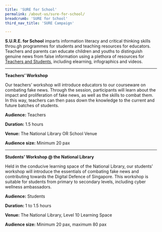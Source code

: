 ```yaml
---
title: 'SURE for School'
permalink: /about-us/sure-for-school/
breadcrumb: 'SURE for School'
third_nav_title: 'SURE Campaign'

---
```



**S.U.R.E. for School** imparts information literacy and critical thinking skills throu.gh programmes for students and teaching resources for educators.  Teachers and parents can educate children and youths to distinguish genuine
news from false information using a plethora of resources for [Teachers and Students](/resources/audience/teachers-and-students/primary-level), including elearning, infographics and videos.

<hr>

**Teachers’ Workshop** 

Our teachers’ workshop will introduce educators to our courseware on combating fake news. Through the session, participants will learn about the impact and proliferation of fake news, as well as the skills to combat them. In this way, teachers can then pass down the knowledge to the current and future batches of students. 

**Audience:** Teachers 

**Duration:** 1.5 hours 

**Venue:** The National Library OR School Venue 

**Audience size:**  Minimum 20 pax



<hr>



**Students’ Workshop @ the National Library** 

Held in the conducive learning space of the National Library, our students’ workshop will introduce the essentials of combating fake news and contributing towards the Digital Defence of Singapore. This workshop is suitable for students from primary to secondary levels, including cyber wellness ambassadors. 

**Audience:** Students 

**Duration:** 1 to 1.5 hours 

**Venue:** The National Library, Level 10 Learning Space 

**Audience size:** Minimum 20 pax, maximum 80 pax

